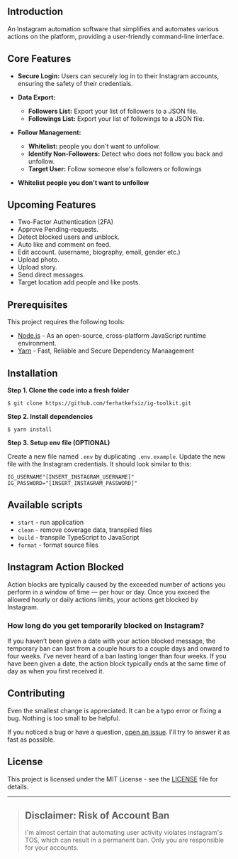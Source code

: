 ## Introduction

An Instagram automation software that simplifies and automates various actions on the platform, providing a user-friendly command-line interface.

## Core Features

- **Secure Login:** Users can securely log in to their Instagram accounts, ensuring the safety of their credentials.
- **Data Export:**

  - **Followers List:** Export your list of followers to a JSON file.
  - **Followings List:** Export your list of followings to a JSON file.

- **Follow Management:**

  - **Whitelist:** people you don't want to unfollow.
  - **Identify Non-Followers:** Detect who does not follow you back and unfollow.
  - **Target User:** Follow someone else's followers or followings

- **Whitelist people you don't want to unfollow**

## Upcoming Features

- Two-Factor Authentication (2FA)
- Approve Pending-requests.
- Detect blocked users and unblock.
- Auto like and comment on feed.
- Edit account. (username, biography, email, gender etc.)
- Upload photo.
- Upload story.
- Send direct messages.
- Target location add people and like posts.


## Prerequisites

This project requires the following tools:

- [Node.js](https://nodejs.org/en/) - As an open-source, cross-platform JavaScript runtime environment.
- [Yarn](https://classic.yarnpkg.com/en/docs/install#mac-stable) - Fast, Reliable and Secure Dependency Manaagement

## Installation

**Step 1. Clone the code into a fresh folder**

```
$ git clone https://github.com/ferhatkefsiz/ig-toolkit.git
```

**Step 2. Install dependencies**

```
$ yarn install
```

**Step 3. Setup env file (OPTIONAL)**

Create a new file named `.env` by duplicating `.env.example`. Update the new file with the Instagram credentials. It should look similar to this:

```
IG_USERNAME"[INSERT_INSTAGRAM_USERNAME]"
IG_PASSWORD="[INSERT_INSTAGRAM_PASSWORD]"
```

## Available scripts

- `start` - run application
- `clean` - remove coverage data, transpiled files
- `build` - transpile TypeScript to JavaScript
- `format` - format source files

## Instagram Action Blocked

Action blocks are typically caused by the exceeded number of actions you perform in a window of time — per hour or day. Once you exceed the allowed hourly or daily actions limits, your actions get blocked by Instagram.

### How long do you get temporarily blocked on Instagram?

If you haven’t been given a date with your action blocked message, the temporary ban can last from a couple hours to a couple days and onward to four weeks. I’ve never heard of a ban lasting longer than four weeks. If you have been given a date, the action block typically ends at the same time of day as when you first received it.

## Contributing

Even the smallest change is appreciated. It can be a typo error or fixing a bug. Nothing is too small to be helpful.

If you noticed a bug or have a question, [open an issue][issues]. I'll try to answer it as fast as possible.

## License

This project is licensed under the MIT License - see the [LICENSE][license] file for details.

---

> ## Disclaimer: Risk of Account Ban
>
> I'm almost certain that automating user activity violates instagram's TOS, which can result in a permanent ban. Only you are responsible for your accounts.

[readme]: https://github.com/ferhatkefsiz/ig-toolkit#readme
[issues]: https://github.com/ferhatkefsiz/ig-toolkit/issues
[email]: mailto:hi@ferhat.io
[license]: https://github.com/ferhatkefsiz/ig-toolkit/blob/master/LICENSE
